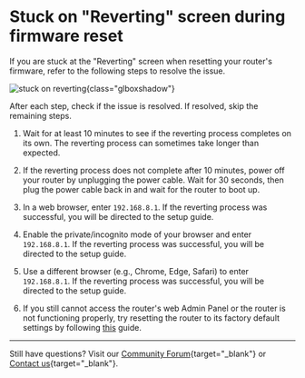 # Stuck on "Reverting" screen during firmware reset

If you are stuck at the "Reverting" screen when resetting your router's firmware, refer to the following steps to resolve the issue.

![stuck on reverting](https://static.gl-inet.com/docs/router/en/4/faq/troubleshooting/stuck_on_reverting/reverting.png){class="glboxshadow"}

After each step, check if the issue is resolved. If resolved, skip the remaining steps.

1. Wait for at least 10 minutes to see if the reverting process completes on its own. The reverting process can sometimes take longer than expected.

2. If the reverting process does not complete after 10 minutes, power off your router by unplugging the power cable. Wait for 30 seconds, then plug the power cable back in and wait for the router to boot up.

3. In a web browser, enter `192.168.8.1`. If the reverting process was successful, you will be directed to the setup guide.

4. Enable the private/incognito mode of your browser and enter `192.168.8.1`. If the reverting process was successful, you will be directed to the setup guide.

5. Use a different browser (e.g., Chrome, Edge, Safari) to enter `192.168.8.1`. If the reverting process was successful, you will be directed to the setup guide.

6. If you still cannot access the router's web Admin Panel or the router is not functioning properly, try resetting the router to its factory default settings by following [this](repair_network_or_reset_firmware.md/#reset-to-factory) guide.

---

Still have questions? Visit our [Community Forum](https://forum.gl-inet.com){target="_blank"} or [Contact us](https://www.gl-inet.com/contacts/){target="_blank"}.
